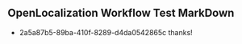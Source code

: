 ## OpenLocalization Workflow Test MarkDown
* 2a5a87b5-89ba-410f-8289-d4da0542865c thanks!

<!--HONumber=12月16_HO3-->


